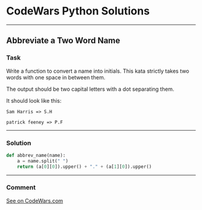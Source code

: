 # CodeWars Python Solutions

---

## Abbreviate a Two Word Name

### Task
Write a function to convert a name into initials. This kata strictly takes two words with one space in between them.

The output should be two capital letters with a dot separating them.

It should look like this:

```
Sam Harris => S.H

patrick feeney => P.F
```


---


### Solution


```python
def abbrev_name(name):
    a = name.split(" ")
    return (a[0][0]).upper() + "." + (a[1][0]).upper()
```

---
### Comment


[See on CodeWars.com](https://www.codewars.com/users/ITRonin)
